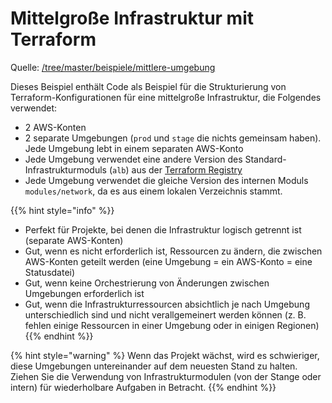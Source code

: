 # Mittelgroße Infrastruktur mit Terraform

Quelle: [/tree/master/beispiele/mittlere-umgebung](https://github.com/elastic2ls-awiechert/terraform-in-der-praxis/tree/5bf9f34e385bacc9d6cc742f0aea3178d23aaeab/tree/master/beispiele/mittlere-umgebung/README.md)

Dieses Beispiel enthält Code als Beispiel für die Strukturierung von Terraform-Konfigurationen für eine mittelgroße Infrastruktur, die Folgendes verwendet:

* 2 AWS-Konten
* 2 separate Umgebungen \(`prod` und `stage` die nichts gemeinsam haben\). Jede Umgebung lebt in einem separaten AWS-Konto
* Jede Umgebung verwendet eine andere Version des Standard-Infrastrukturmoduls \(`alb`\) aus der [Terraform Registry](https://registry.terraform.io/)
* Jede Umgebung verwendet die gleiche Version des internen Moduls `modules/network`, da es aus einem lokalen Verzeichnis stammt.

{{% hint style="info" %}}
* Perfekt für Projekte, bei denen die Infrastruktur logisch getrennt ist \(separate AWS-Konten\)
* Gut, wenn es nicht erforderlich ist, Ressourcen zu ändern, die zwischen AWS-Konten geteilt werden \(eine Umgebung = ein AWS-Konto = eine Statusdatei\)
* Gut, wenn keine Orchestrierung von Änderungen zwischen Umgebungen erforderlich ist
* Gut, wenn die Infrastrukturressourcen absichtlich je nach Umgebung unterschiedlich sind und nicht verallgemeinert werden können \(z. B. fehlen einige Ressourcen in einer Umgebung oder in einigen Regionen\)
{{% endhint %}}

{% hint style="warning" %}
Wenn das Projekt wächst, wird es schwieriger, diese Umgebungen untereinander auf dem neuesten Stand zu halten. Ziehen Sie die Verwendung von Infrastrukturmodulen \(von der Stange oder intern\) für wiederholbare Aufgaben in Betracht.
{{% endhint %}}

